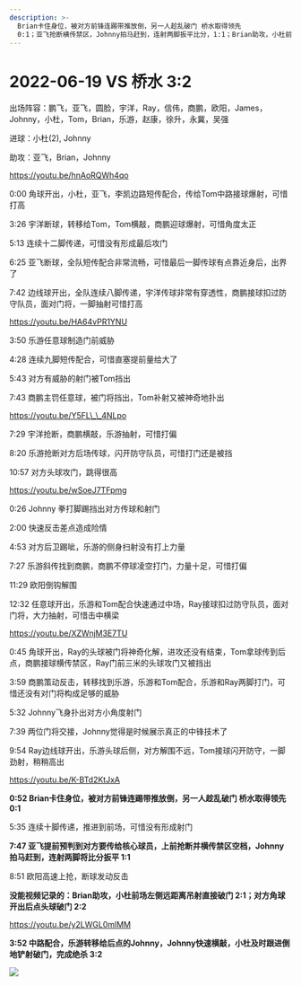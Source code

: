 ```yaml
---
description: >-
  Brian卡住身位，被对方前锋连踢带推放倒，另一人趁乱破门 桥水取得领先
  0:1；亚飞抢断横传禁区，Johnny拍马赶到，连射两脚扳平比分，1:1；Brian助攻，小杜前场左侧直接起脚吊门，2:1；对方角球开出，后点头球破门；乐游转移给Johnny，Johnny横传门前，小杜及时赶到倒地铲射完成绝杀，3:2
---
```


# 2022-06-19 VS 桥水 3:2

出场阵容：鹏飞，亚飞，圆脸，宇洋，Ray，信伟，商鹏，欧阳，James，Johnny，小杜，Tom，Brian，乐游，赵康，徐升，永冀，吴强

进球：小杜(2), Johnny

助攻：亚飞，Brian，Johnny

https://youtu.be/hnAoRQWh4qo

0:00 角球开出，小杜，亚飞，李凯边路短传配合，传给Tom中路接球爆射，可惜打高&#x20;

3:26 宇洋断球，转移给Tom，Tom横敲，商鹏迎球爆射，可惜角度太正&#x20;

5:13 连续十二脚传递，可惜没有形成最后攻门&#x20;

6:25 亚飞断球，全队短传配合非常流畅，可惜最后一脚传球有点靠近身后，出界了&#x20;

7:42 边线球开出，全队连续八脚传递，宇洋传球非常有穿透性，商鹏接球扣过防守队员，面对门将，一脚抽射可惜打高

https://youtu.be/HA64vPR1YNU

3:50 乐游任意球制造门前威胁&#x20;

4:28 连续九脚短传配合，可惜直塞提前量给大了&#x20;

5:43 对方有威胁的射门被Tom挡出&#x20;

7:43 商鹏主罚任意球，被门将挡出，Tom补射又被神奇地扑出

https://youtu.be/Y5FL\_\_4NLpo

7:29 宇洋抢断，商鹏横敲，乐游抽射，可惜打偏&#x20;

8:20 乐游抢断对方后场传球，闪开防守队员，可惜打门还是被挡&#x20;

10:57 对方头球攻门，跳得很高

https://youtu.be/wSoeJ7TFpmg

0:26 Johnny 拳打脚踢挡出对方传球和射门&#x20;

2:00 快速反击差点造成险情&#x20;

4:53 对方后卫踢呲，乐游的侧身扫射没有打上力量&#x20;

7:27 乐游斜传找到商鹏，商鹏不停球凌空打门，力量十足，可惜打偏&#x20;

11:29 欧阳倒钩解围&#x20;

12:32 任意球开出，乐游和Tom配合快速通过中场，Ray接球扣过防守队员，面对门将，大力抽射，可惜击中横梁

https://youtu.be/XZWnjM3E7TU

0:45 角球开出，Ray的头球被门将神奇化解，进攻还没有结束，Tom拿球传到后点，商鹏接球横传禁区，Ray门前三米的头球攻门又被挡出&#x20;

3:59 商鹏策动反击，转移找到乐游，乐游和Tom配合，乐游和Ray两脚打门，可惜还没有对门将构成足够的威胁&#x20;

5:32 Johnny飞身扑出对方小角度射门&#x20;

7:39 两位门将交接，Johnny觉得是时候展示真正的中锋技术了&#x20;

9:54 Ray边线球开出，乐游头球后侧，对方解围不远，Tom接球闪开防守，一脚劲射，稍稍高出

https://youtu.be/K-BTd2KtJxA

**0:52 Brian卡住身位，被对方前锋连踢带推放倒，另一人趁乱破门 桥水取得领先 0:1**

5:35 连续十脚传递，推进到前场，可惜没有形成射门&#x20;

**7:47 亚飞提前预判到对方要传给核心球员，上前抢断并横传禁区空档，Johnny拍马赶到，连射两脚将比分扳平 1:1**&#x20;

8:51 欧阳高速上抢，断球发动反击

**没能视频记录的：Brian助攻，小杜前场左侧远距离吊射直接破门 2:1；对方角球开出后点头球破门 2:2**

https://youtu.be/y2LWGL0mlMM

**3:52 中路配合，乐游转移给后点的Johnny，Johnny快速横敲，小杜及时跟进倒地铲射破门，完成绝杀 3:2**

![](<.gitbook/assets/C9D4C981-F3D3-4EF8-92C7-66F307F9C238 (1).jpeg>)

